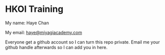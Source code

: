 # HKOI Training

My name: Haye Chan

My email: haye@miyagiacademy.com

Everyone get a github account so I can turn this repo private.
Email me your github handle afterwards so I can add you in here.

